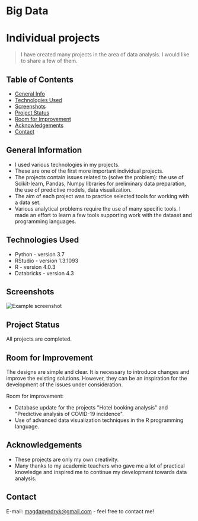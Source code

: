 # Big Data 
# Individual projects
> I have created many projects in the area of data analysis. I would like to share a few of them.

## Table of Contents
* [General Info](#general-information)
* [Technologies Used](#technologies-used)
* [Screenshots](#screenshots)
* [Project Status](#project-status)
* [Room for Improvement](#room-for-improvement)
* [Acknowledgements](#acknowledgements)
* [Contact](#contact)


## General Information
- I used various technologies in my projects.
- These are one of the first more important individual projects.
- The projects contain issues related to (solve the problem): the use of Scikit-learn, Pandas, Numpy libraries for preliminary data preparation, the use of predictive models, data visualization.
- The aim of each project was to practice selected tools for working with a data set.
- Various analytical problems require the use of many specific tools. I made an effort to learn a few tools supporting work with the dataset and programming languages.


## Technologies Used
- Python - version 3.7
- RStudio - version 1.3.1093
- R - version 4.0.3
- Databricks - version 4.3


## Screenshots
![Example screenshot](./img/screenshot.png)
<!-- If you have screenshots you'd like to share, include them here. -->


## Project Status
All projects are completed.


## Room for Improvement
The designs are simple and clear. It is necessary to introduce changes and improve the existing solutions. However, they can be an inspiration for the development of the issues under consideration.

Room for improvement:
- Database update for the projects "Hotel booking analysis" and "Predictive analysis of COVID-19 incidence".
- Use of advanced data visualization techniques in the R programming language.


## Acknowledgements
- These projects are only my own creativity.
- Many thanks to my academic teachers who gave me a lot of practical knowledge and inspired me to continue my development towards data analysis.


## Contact
E-mail: magdapyndryk@gmail.com - feel free to contact me!
